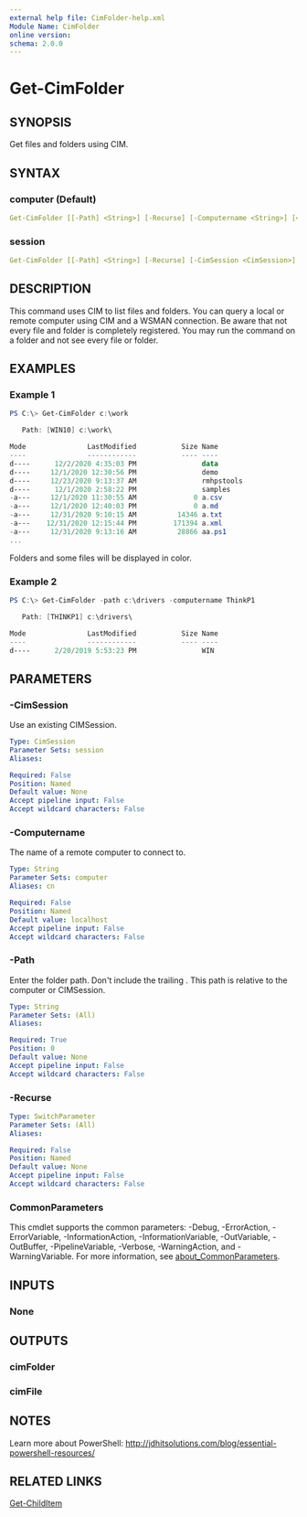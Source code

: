 ```yaml
---
external help file: CimFolder-help.xml
Module Name: CimFolder
online version:
schema: 2.0.0
---
```


# Get-CimFolder

## SYNOPSIS

Get files and folders using CIM.

## SYNTAX

### computer (Default)

```yaml
Get-CimFolder [[-Path] <String>] [-Recurse] [-Computername <String>] [<CommonParameters>]
```

### session

```yaml
Get-CimFolder [[-Path] <String>] [-Recurse] [-CimSession <CimSession>] [<CommonParameters>]
```

## DESCRIPTION

This command uses CIM to list files and folders. You can query a local or remote computer using CIM and a WSMAN connection. Be aware that not every file and folder is completely registered. You may run the command on a folder and not see every file or folder.

## EXAMPLES

### Example 1

```powershell
PS C:\> Get-CimFolder c:\work

   Path: [WIN10] c:\work\

Mode               LastModified           Size Name
----               ------------           ---- ----
d----      12/2/2020 4:35:03 PM                data
d----     12/1/2020 12:30:56 PM                demo
d----     12/23/2020 9:13:37 AM                rmhpstools
d----      12/1/2020 2:58:22 PM                samples
-a---     12/1/2020 11:30:55 AM              0 a.csv
-a---     12/1/2020 12:40:03 PM              0 a.md
-a---     12/31/2020 9:10:15 AM          14346 a.txt
-a---    12/31/2020 12:15:44 PM         171394 a.xml
-a---     12/31/2020 9:13:16 AM          28866 aa.ps1
...
```

Folders and some files will be displayed in color.

### Example 2

```powershell
PS C:\> Get-CimFolder -path c:\drivers -computername ThinkP1

   Path: [THINKP1] c:\drivers\

Mode               LastModified           Size Name
----               ------------           ---- ----
d----      2/20/2019 5:53:23 PM                WIN
```

## PARAMETERS

### -CimSession

Use an existing CIMSession.

```yaml
Type: CimSession
Parameter Sets: session
Aliases:

Required: False
Position: Named
Default value: None
Accept pipeline input: False
Accept wildcard characters: False
```

### -Computername

The name of a remote computer to connect to.

```yaml
Type: String
Parameter Sets: computer
Aliases: cn

Required: False
Position: Named
Default value: localhost
Accept pipeline input: False
Accept wildcard characters: False
```

### -Path

Enter the folder path. Don't include the trailing \. This path is relative to the computer or CIMSession.

```yaml
Type: String
Parameter Sets: (All)
Aliases:

Required: True
Position: 0
Default value: None
Accept pipeline input: False
Accept wildcard characters: False
```

### -Recurse

```yaml
Type: SwitchParameter
Parameter Sets: (All)
Aliases:

Required: False
Position: Named
Default value: None
Accept pipeline input: False
Accept wildcard characters: False
```

### CommonParameters

This cmdlet supports the common parameters: -Debug, -ErrorAction, -ErrorVariable, -InformationAction, -InformationVariable, -OutVariable, -OutBuffer, -PipelineVariable, -Verbose, -WarningAction, and -WarningVariable. For more information, see [about_CommonParameters](http://go.microsoft.com/fwlink/?LinkID=113216).

## INPUTS

### None

## OUTPUTS

### cimFolder

### cimFile

## NOTES

Learn more about PowerShell: http://jdhitsolutions.com/blog/essential-powershell-resources/

## RELATED LINKS

[Get-ChildItem]()
